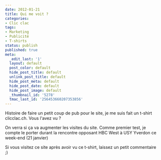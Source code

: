 ```yaml
---
date: 2012-01-21
title: Qui me voit ?
categories:
- Clic clac
tags:
- Marketing
- Publicité
- T-shirts
status: publish
published: true
meta:
  _edit_last: '1'
  layout: default
  post_color: default
  hide_post_title: default
  unlink_post_title: default
  hide_post_meta: default
  hide_post_date: default
  hide_post_image: default
  _thumbnail_id: '5278'
  tmac_last_id: '256453660207353856'
---
```

Histoire de faire un petit coup de pub pour le site, je me suis fait un t-shirt clicclac.ch. Vous l'avez vu ? <!--more-->

On verra si ça va augmenter les visites du site. Comme premier test, je compte le porter durant la rencontre opposant HBC West à USY Yverdon ce week-end (21 janvier)

Si vous visitez ce site après avoir vu ce t-shirt, laissez un petit commentaire ;)
